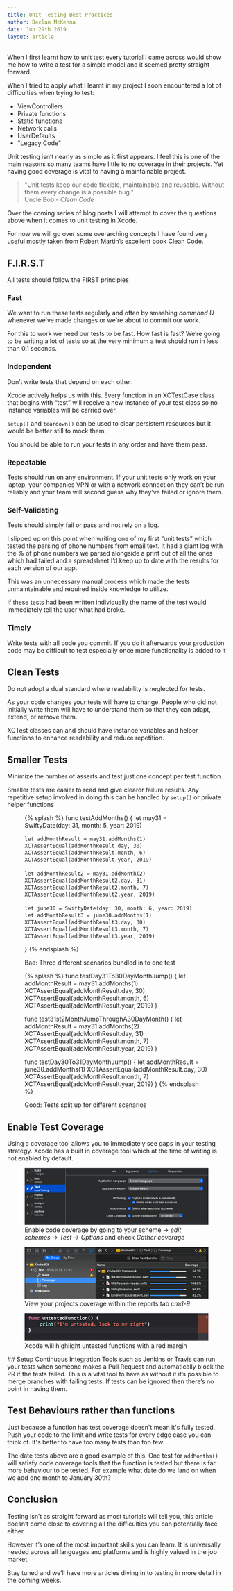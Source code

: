 ```yaml
---
title: Unit Testing Best Practices
author: Declan McKenna
date: Jun 29th 2019
layout: article
---
```


When I first learnt how to unit test every tutorial I came across would show me how to write a test for a simple model and it seemed pretty straight forward.

When I tried to apply what I learnt in my project I soon encountered a lot
of difficulties when trying to test:
* ViewControllers
* Private functions
* Static functions
* Network calls
* UserDefaults
* "Legacy Code"

Unit testing isn’t nearly as simple as it first appears. I feel this is one of the main reasons so many teams have little to no coverage in their projects.
Yet having good coverage is vital to having a maintainable project.
<blockquote>"Unit tests keep our code flexible, maintainable and reusable. Without them every change is a
possible bug."<footer>Uncle Bob - <cite>Clean Code</cite></footer>
</blockquote>


Over the coming series of blog posts I will attempt to cover the questions above when it comes to unit testing in Xcode.

For now we will go over some overarching concepts I have found very useful mostly taken from Robert Martin’s
excellent book Clean Code.

## F.I.R.S.T
All tests should follow the FIRST principles

### Fast
We want to run these tests regularly and often by smashing <em>command U</em> whenever we’ve made changes or we're
about to commit our work.

For this to work we need our tests to be fast.
How fast is fast? We’re going to be writing a lot of tests so at the very minimum a test should run in less than 0.1 seconds.

### Independent
Don’t write tests that depend on each other.

Xcode actively helps us with this. Every function in an XCTestCase class that begins with “test” will receive a
new instance of your test class so no instance variables will be carried over.

`setup()` and `teardown()` can be used to clear persistent resources but it would be better
still to mock them.

You should be able to run your tests in any order and have them pass.

### Repeatable
Tests should run on any environment.
If your unit tests only work on your laptop, your companies VPN or with a
network connection they can’t be run reliably and your team will second guess why they’ve failed or ignore them.

### Self-Validating
Tests should simply fail or pass and not rely on a log.


I slipped up on this point when writing one of my first “unit tests” which tested the parsing of phone numbers from
email text. It had a giant log with the % of phone numbers we parsed alongside a print out of all the ones which had
failed and a spreadsheet I’d keep up to date with the results for each version of our app.

This was an unnecessary manual process which made the tests unmaintainable and required inside
knowledge to utilize.

If these tests had been written individually the name of the test would immediately tell the user
what had broke.

### Timely
Write tests with all code you commit.
If you do it afterwards your production code may be difficult to test especially once more functionality is added to it

## Clean Tests

Do not adopt a dual standard where readability is neglected for tests.

As your code changes your tests will have to
change. People who did not initially write them will have to understand them so that they can adapt, extend,
or remove them.

XCTest classes can and should have instance
variables and helper functions to enhance readability and reduce repetition.

## Smaller Tests
Minimize the number of asserts and test just one concept per test function.

Smaller tests are easier to read and give clearer failure results.
Any repetitive setup involved in doing this can be handled by <code>setup()</code> or
private helper functions

<figure>
{% splash %}
func testAddMonths() {
    let may31 = SwiftyDate(day: 31, month: 5, year: 2019)

    let addMonthResult = may31.addMonths(1)
    XCTAssertEqual(addMonthResult.day, 30)
    XCTAssertEqual(addMonthResult.month, 6)
    XCTAssertEqual(addMonthResult.year, 2019)

    let addMonthResult2 = may31.addMonth(2)
    XCTAssertEqual(addMonthResult2.day, 31)
    XCTAssertEqual(addMonthResult2.month, 7)
    XCTAssertEqual(addMonthResult2.year, 2019)

    let june30 = SwiftyDate(day: 30, month: 6, year: 2019)
    let addMonthResult3 = june30.addMonths(1)
    XCTAssertEqual(addMonthResult3.day, 30)
    XCTAssertEqual(addMonthResult3.month, 7)
    XCTAssertEqual(addMonthResult3.year, 2019)
}
{% endsplash %}
<figcaption>Bad: Three different scenarios bundled in to one test</figcaption>
</figure>

<figure>
{% splash %}
func testDay31To30DayMonthJump() {
    let addMonthResult = may31.addMonths(1)
    XCTAssertEqual(addMonthResult.day, 30)
    XCTAssertEqual(addMonthResult.month, 6)
    XCTAssertEqual(addMonthResult.year, 2019)
}

func test31st2MonthJumpThroughA30DayMonth() {
    let addMonthResult = may31.addMonths(2)
    XCTAssertEqual(addMonthResult.day, 31)
    XCTAssertEqual(addMonthResult.month, 7)
    XCTAssertEqual(addMonthResult.year, 2019)
}

func testDay30To31DayMonthJump() {
    let addMonthResult = june30.addMonths(1)
    XCTAssertEqual(addMonthResult.day, 30)
    XCTAssertEqual(addMonthResult.month, 7)
    XCTAssertEqual(addMonthResult.year, 2019)
}
{% endsplash %}
<figcaption>Good: Tests split up for different scenarios</figcaption>
</figure>

## Enable Test Coverage
Using a coverage tool allows you to immediately see gaps in your testing strategy.
Xcode has a built in coverage tool which at the time of writing is not enabled by default.

<figure>
  <img src="images/unit-testing-best-practices/scheme-screenshot.png" alt="Scheme settings screenshot">
  <figcaption>Enable code coverage by going to your scheme -> <em>edit schemes -> Test -> Options</em> and check <em>Gather coverage</em></figcaption>
</figure>
<figure>
  <img src="images/unit-testing-best-practices/coverage-screenshot.png" alt="Test coverage report screenshot">
  <figcaption>View your projects coverage within the reports tab <em>cmd-9</em></figcaption>
</figure>
<figure>
  <img src="images/unit-testing-best-practices/untested-highlighting-screenshot.png" alt="Xcode untested code highlighting screenshot">
  <figcaption>Xcode will highlight untested functions with a red margin</figcaption>
</figure>
## Setup Continuous Integration
Tools such as Jenkins or Travis can run your tests when someone makes a Pull Request and automatically block the PR
if the tests failed.
This is a vital tool to have as without it it’s possible to merge branches with failing tests.
If tests can be ignored then there’s no point in having them.

## Test Behaviours rather than functions
Just because a function has test coverage doesn't mean it's fully tested.
Push your code to the limit and write tests for every edge case you can think of. It's better to have too many tests than too few.

The date tests above are a good example of this.
One test for `addMonths()` will satisfy code coverage tools that the function is tested but there is
far more behaviour to be tested. For example what date do we land on when we add one month to January 30th?

## Conclusion
Testing isn’t as straight forward as most tutorials will tell you, this article doesn’t come close to covering all
the difficulties you can potentially face either.

However it’s one of the most important skills you can learn. It is universally
needed across all languages and platforms and is highly valued in the job market.

Stay tuned and we’ll have more articles diving in to testing in more detail in the coming
weeks.
